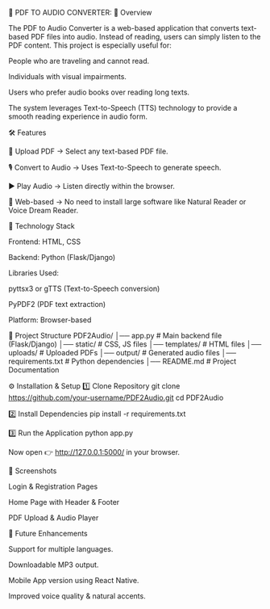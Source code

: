 📖 PDF TO AUDIO CONVERTER:
📌 Overview

The PDF to Audio Converter is a web-based application that converts text-based PDF files into audio. Instead of reading, users can simply listen to the PDF content. This project is especially useful for:

People who are traveling and cannot read.

Individuals with visual impairments.

Users who prefer audio books over reading long texts.

The system leverages Text-to-Speech (TTS) technology to provide a smooth reading experience in audio form.



🛠️ Features

📂 Upload PDF → Select any text-based PDF file.

🎙 Convert to Audio → Uses Text-to-Speech to generate speech.

▶ Play Audio → Listen directly within the browser.

📱 Web-based → No need to install large software like Natural Reader or Voice Dream Reader.



🔧 Technology Stack

Frontend: HTML, CSS

Backend: Python (Flask/Django)

Libraries Used:

pyttsx3 or gTTS (Text-to-Speech conversion)

PyPDF2 (PDF text extraction)

Platform: Browser-based



📂 Project Structure
PDF2Audio/
│── app.py                # Main backend file (Flask/Django)
│── static/               # CSS, JS files
│── templates/            # HTML files
│── uploads/              # Uploaded PDFs
│── output/               # Generated audio files
│── requirements.txt      # Python dependencies
│── README.md             # Project Documentation



⚙️ Installation & Setup
1️⃣ Clone Repository
git clone https://github.com/your-username/PDF2Audio.git
cd PDF2Audio

2️⃣ Install Dependencies
pip install -r requirements.txt

3️⃣ Run the Application
python app.py


Now open 👉 http://127.0.0.1:5000/ in your browser.



📸 Screenshots

Login & Registration Pages

Home Page with Header & Footer

PDF Upload & Audio Player




🚀 Future Enhancements

Support for multiple languages.

Downloadable MP3 output.

Mobile App version using React Native.

Improved voice quality & natural accents.
